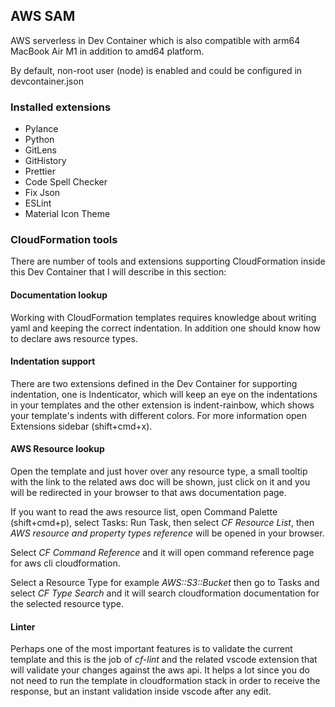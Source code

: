 ## AWS SAM

AWS serverless in Dev Container which is also compatible with arm64 MacBook Air M1 in addition to amd64 platform.

By default, non-root user (node) is enabled and could be configured in devcontainer.json

### Installed extensions

- Pylance
- Python
- GitLens
- GitHistory
- Prettier
- Code Spell Checker
- Fix Json
- ESLint
- Material Icon Theme

### CloudFormation tools

There are number of tools and extensions supporting CloudFormation inside this Dev Container that I will describe in this section:

#### Documentation lookup

Working with CloudFormation templates requires knowledge about writing yaml and keeping the correct indentation. In addition one should know how to declare aws resource types.

#### Indentation support

There are two extensions defined in the Dev Container for supporting indentation, one is Indenticator, which will keep an eye on the indentations in your templates and the other extension is indent-rainbow, which shows your template's indents with different colors. For more information open Extensions sidebar (shift+cmd+x).

#### AWS Resource lookup

Open the template and just hover over any resource type, a small tooltip with the link to the related aws doc will be shown, just click on it and you will be redirected in your browser to that aws documentation page.

If you want to read the aws resource list, open Command Palette (shift+cmd+p), select Tasks: Run Task, then select _CF Resource List_, then _AWS resource and property types reference_ will be opened in your browser.

Select _CF Command Reference_ and it will open command reference page for aws cli cloudformation.

Select a Resource Type for example _AWS::S3::Bucket_ then go to Tasks and select _CF Type Search_ and it will search cloudformation documentation for the selected resource type.

#### Linter

Perhaps one of the most important features is to validate the current template and this is the job of *cf-lint* and the related vscode extension that will validate your changes against the aws api. It helps a lot since you do not need to run the template in cloudformation stack in order to receive the response, but an instant validation inside vscode after any edit.